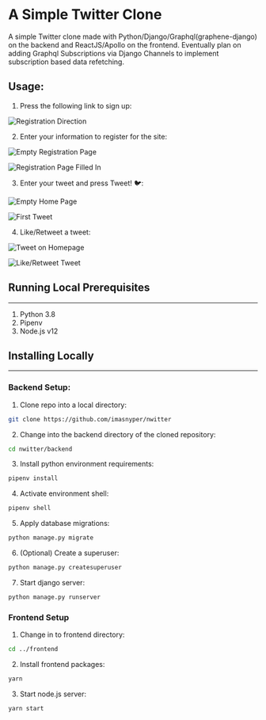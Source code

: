 # A Simple Twitter Clone
A simple Twitter clone made with Python/Django/Graphql(graphene-django) on the backend and ReactJS/Apollo on the frontend. Eventually plan on adding Graphql Subscriptions via Django Channels to implement subscription based data refetching. 

## Usage:

1. Press the following link to sign up: 

![Registration Direction](https://github.com/imasnyper/nwitter/blob/master/docs/installation%20images/login%20screen.png "Registration Direction")

2. Enter your information to register for the site:

![Empty Registration Page](https://github.com/imasnyper/nwitter/blob/master/docs/installation%20images/registration%20page.png)

![Registration Page Filled In](https://github.com/imasnyper/nwitter/blob/master/docs/installation%20images/registration%20filled%20in.png)

3. Enter your tweet and press Tweet! 🐦: 

![Empty Home Page](https://github.com/imasnyper/nwitter/blob/master/docs/installation%20images/empty%20home%20page.png)

![First Tweet](https://github.com/imasnyper/nwitter/blob/master/docs/installation%20images/First%20tweet.png)

4. Like/Retweet a tweet:

![Tweet on Homepage](https://github.com/imasnyper/nwitter/blob/master/docs/installation%20images/tweet%20on%20home%20page.png)

![Like/Retweet Tweet](https://github.com/imasnyper/nwitter/blob/master/docs/installation%20images/tweet%20on%20home%20page%20annotated.png)

## Running Local Prerequisites
___
1. Python 3.8
2. Pipenv
3. Node.js v12

## Installing Locally
___

### Backend Setup:
1. Clone repo into a local directory: 

```bash
git clone https://github.com/imasnyper/nwitter
```

2. Change into the backend directory of the cloned repository:

```bash
cd nwitter/backend
```

3. Install python environment requirements:

```bash
pipenv install
```

4. Activate environment shell: 

```bash
pipenv shell
```

5. Apply database migrations: 

```bash
python manage.py migrate
```

6. (Optional) Create a superuser: 

```bash
python manage.py createsuperuser
```

7. Start django server:

```bash
python manage.py runserver
```

### Frontend Setup

1. Change in to frontend directory:

```bash
cd ../frontend
```

2. Install frontend packages:

```bash
yarn
```

3. Start node.js server:

```bash
yarn start
```

